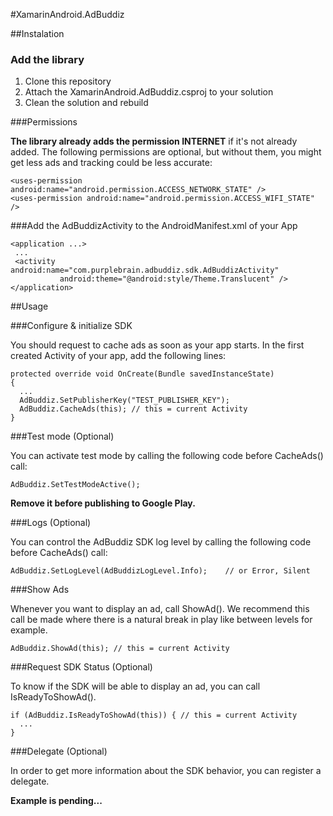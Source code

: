 #XamarinAndroid.AdBuddiz

##Instalation

### Add the library

1. Clone this repository
2. Attach the XamarinAndroid.AdBuddiz.csproj to your solution
3. Clean the solution and rebuild

###Permissions

**The library already adds the permission INTERNET** if it's not already added. The following permissions are optional, but without them, you might get less ads and tracking could be less accurate:

    <uses-permission android:name="android.permission.ACCESS_NETWORK_STATE" />
    <uses-permission android:name="android.permission.ACCESS_WIFI_STATE" />
    
###Add the AdBuddizActivity to the AndroidManifest.xml of your App


    <application ...>
     ...
     <activity android:name="com.purplebrain.adbuddiz.sdk.AdBuddizActivity" 
               android:theme="@android:style/Theme.Translucent" />
    </application>
    
##Usage

###Configure & initialize SDK

You should request to cache ads as soon as your app starts. In the first created Activity of your app, add the following lines:

    protected override void OnCreate(Bundle savedInstanceState)
    {
      ...
      AdBuddiz.SetPublisherKey("TEST_PUBLISHER_KEY");
      AdBuddiz.CacheAds(this); // this = current Activity
    }
    
###Test mode (Optional)

You can activate test mode by calling the following code before CacheAds() call:

    AdBuddiz.SetTestModeActive();
    
**Remove it before publishing to Google Play.**

###Logs (Optional)

You can control the AdBuddiz SDK log level by calling the following code before CacheAds() call:

    AdBuddiz.SetLogLevel(AdBuddizLogLevel.Info);    // or Error, Silent
    
###Show Ads

Whenever you want to display an ad, call ShowAd(). We recommend this call be made where there is a natural break in play like between levels for example.

    AdBuddiz.ShowAd(this); // this = current Activity
    
###Request SDK Status (Optional)

To know if the SDK will be able to display an ad, you can call IsReadyToShowAd().

    if (AdBuddiz.IsReadyToShowAd(this)) { // this = current Activity
      ...
    }
    
###Delegate (Optional)

In order to get more information about the SDK behavior, you can register a delegate.

**Example is pending...**
